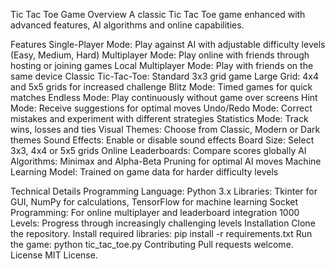 Tic Tac Toe Game
Overview
A classic Tic Tac Toe game enhanced with advanced features, AI algorithms and online capabilities.

Features
Single-Player Mode: Play against AI with adjustable difficulty levels (Easy, Medium, Hard)
Multiplayer Mode: Play online with friends through hosting or joining games
Local Multiplayer Mode: Play with friends on the same device
Classic Tic-Tac-Toe: Standard 3x3 grid game
Large Grid: 4x4 and 5x5 grids for increased challenge
Blitz Mode: Timed games for quick matches
Endless Mode: Play continuously without game over screens
Hint Mode: Receive suggestions for optimal moves
Undo/Redo Mode: Correct mistakes and experiment with different strategies
Statistics Mode: Track wins, losses and ties
Visual Themes: Choose from Classic, Modern or Dark themes
Sound Effects: Enable or disable sound effects
Board Size: Select 3x3, 4x4 or 5x5 grids
Online Leaderboards: Compare scores globally
AI Algorithms: Minimax and Alpha-Beta Pruning for optimal AI moves
Machine Learning Model: Trained on game data for harder difficulty levels

Technical Details
Programming Language: Python 3.x
Libraries: Tkinter for GUI, NumPy for calculations, TensorFlow for machine learning
Socket Programming: For online multiplayer and leaderboard integration
1000 Levels: Progress through increasingly challenging levels
Installation
Clone the repository.
Install required libraries: pip install -r requirements.txt
Run the game: python tic_tac_toe.py
Contributing
Pull requests welcome.
License
MIT License.
